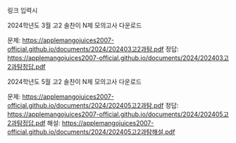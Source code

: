 링크 입력시


2024학년도 3월 고2 솔찬이 N제 모의고사 다운로드

문제: https://applemangojuices2007-official.github.io/documents/2024/202403고2과탐.pdf
정답: https://applemangojuices2007-official.github.io/documents/2024/202403고2과탐정답.pdf

2024학년도 5월 고2 솔찬이 N제 모의고사 다운로드

문제: https://applemangojuices2007-official.github.io/documents/2024/202405고2과탐.pdf
정답: https://applemangojuices2007-official.github.io/documents/2024/202405고2과탐정답.pdf
해설: https://applemangojuices2007-official.github.io/documents/2024/202405고2과탐해설.pdf

